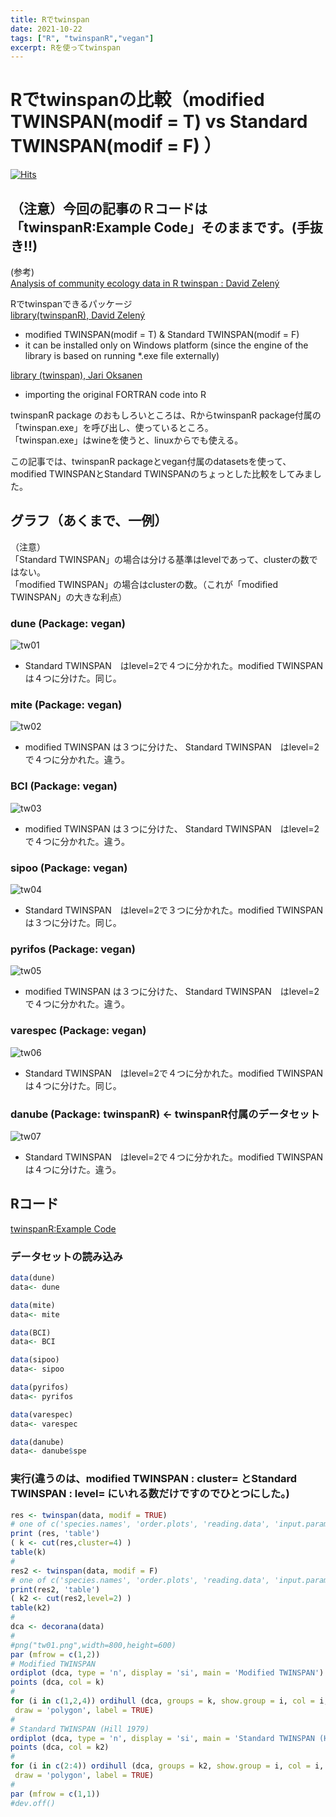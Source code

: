 ```yaml
---
title: Rでtwinspan
date: 2021-10-22
tags: ["R", "twinspanR","vegan"]
excerpt: Rを使ってtwinspan
---
```


# Rでtwinspanの比較（modified TWINSPAN(modif = T) vs Standard TWINSPAN(modif = F)  ）

[![Hits](https://hits.seeyoufarm.com/api/count/incr/badge.svg?url=https%3A%2F%2Fgitpress.io%2F%40statrstart%2Ftwinspan01&count_bg=%2379C83D&title_bg=%23555555&icon=&icon_color=%23E7E7E7&title=hits&edge_flat=false)](https://hits.seeyoufarm.com)


## （注意）今回の記事のＲコードは「twinspanR:Example Code」そのままです。(手抜き!!)

(参考)  
[Analysis of community ecology data in R twinspan : David Zelený ](https://www.davidzeleny.net/anadat-r/doku.php/en:hier-divisive)  

Rでtwinspanできるパッケージ  
[library(twinspanR), David Zelený](https://github.com/zdealveindy/twinspanR)  
- modified TWINSPAN(modif = T) & Standard TWINSPAN(modif = F)
- it can be installed only on Windows platform (since the engine of the library is based on running *.exe file externally) 

[library (twinspan), Jari Oksanen](https://github.com/jarioksa/twinspan)  
- importing the original FORTRAN code into R

twinspanR package のおもしろいところは、RからtwinspanR package付属の「twinspan.exe」を呼び出し、使っているところ。  
「twinspan.exe」はwineを使うと、linuxからでも使える。

この記事では、twinspanR packageとvegan付属のdatasetsを使って、modified TWINSPANとStandard TWINSPANのちょっとした比較をしてみました。

## グラフ（あくまで、一例）

（注意）  
「Standard TWINSPAN」の場合は分ける基準はlevelであって、clusterの数ではない。  
「modified TWINSPAN」の場合はclusterの数。（これが「modified TWINSPAN」の大きな利点）  

### dune (Package: vegan)

![tw01](https://raw.githubusercontent.com/statrstart/statrstart.github.com/master/source/images/tw01.png)

- Standard TWINSPAN　はlevel=2で４つに分かれた。modified TWINSPAN は４つに分けた。同じ。

### mite (Package: vegan)

![tw02](https://raw.githubusercontent.com/statrstart/statrstart.github.com/master/source/images/tw02.png)

- modified TWINSPAN は３つに分けた、 Standard TWINSPAN　はlevel=2で４つに分かれた。違う。

### BCI (Package: vegan)

![tw03](https://raw.githubusercontent.com/statrstart/statrstart.github.com/master/source/images/tw03.png)

- modified TWINSPAN は３つに分けた、 Standard TWINSPAN　はlevel=2で４つに分かれた。違う。

### sipoo (Package: vegan)

![tw04](https://raw.githubusercontent.com/statrstart/statrstart.github.com/master/source/images/tw04.png)

- Standard TWINSPAN　はlevel=2で３つに分かれた。modified TWINSPAN は３つに分けた。同じ。

### pyrifos (Package: vegan)

![tw05](https://raw.githubusercontent.com/statrstart/statrstart.github.com/master/source/images/tw05.png)

- modified TWINSPAN は３つに分けた、 Standard TWINSPAN　はlevel=2で４つに分かれた。違う。

### varespec (Package: vegan)

![tw06](https://raw.githubusercontent.com/statrstart/statrstart.github.com/master/source/images/tw06.png)

- Standard TWINSPAN　はlevel=2で４つに分かれた。modified TWINSPAN は４つに分けた。同じ。

### danube (Package: twinspanR) <- twinspanR付属のデータセット

![tw07](https://raw.githubusercontent.com/statrstart/statrstart.github.com/master/source/images/tw07.png)

- Standard TWINSPAN　はlevel=2で４つに分かれた。modified TWINSPAN は４つに分けた。違う。

## Rコード

[twinspanR:Example Code](https://www.davidzeleny.net/anadat-r/doku.php/en:hier-divisive_examples)  

### データセットの読み込み

```R
data(dune)
data<- dune
```

```R
data(mite)
data<- mite
```

```R
data(BCI)
data<- BCI
```

```R
data(sipoo)
data<- sipoo
```

```R
data(pyrifos)
data<- pyrifos
```

```R
data(varespec)
data<- varespec
```

```R
data(danube)
data<- danube$spe
```

### 実行(違うのは、modified TWINSPAN : cluster= とStandard TWINSPAN : level= にいれる数だけですのでひとつにした。)


```R
res <- twinspan(data, modif = TRUE)
# one of c('species.names', 'order.plots', 'reading.data', 'input.parameters', 'levels', 'table', 'twi')
print (res, 'table')
( k <- cut(res,cluster=4) )
table(k)
#
res2 <- twinspan(data, modif = F)
# one of c('species.names', 'order.plots', 'reading.data', 'input.parameters', 'levels', 'table', 'twi')
print(res2, 'table')
( k2 <- cut(res2,level=2) )
table(k2)
#
dca <- decorana(data)
#
#png("tw01.png",width=800,height=600)
par (mfrow = c(1,2))
# Modified TWINSPAN
ordiplot (dca, type = 'n', display = 'si', main = 'Modified TWINSPAN')
points (dca, col = k)
# 
for (i in c(1,2,4)) ordihull (dca, groups = k, show.group = i, col = i,
 draw = 'polygon', label = TRUE)
#
# Standard TWINSPAN (Hill 1979)
ordiplot (dca, type = 'n', display = 'si', main = 'Standard TWINSPAN (Hill 1979)')
points (dca, col = k2)
# 
for (i in c(2:4)) ordihull (dca, groups = k2, show.group = i, col = i,
 draw = 'polygon', label = TRUE)
#
par (mfrow = c(1,1))
#dev.off()
```

